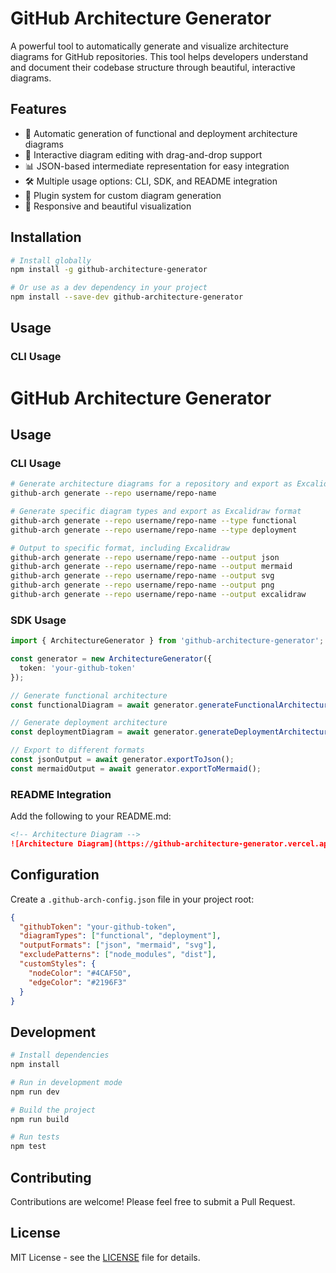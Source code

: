 # GitHub Architecture Generator

A powerful tool to automatically generate and visualize architecture diagrams for GitHub repositories. This tool helps developers understand and document their codebase structure through beautiful, interactive diagrams.

## Features

- 🎨 Automatic generation of functional and deployment architecture diagrams
- 🔄 Interactive diagram editing with drag-and-drop support
- 📊 JSON-based intermediate representation for easy integration
- 🛠 Multiple usage options: CLI, SDK, and README integration
- 🔌 Plugin system for custom diagram generation
- 📱 Responsive and beautiful visualization

## Installation

```bash
# Install globally
npm install -g github-architecture-generator

# Or use as a dev dependency in your project
npm install --save-dev github-architecture-generator
```

## Usage

### CLI Usage

# GitHub Architecture Generator
## Usage
### CLI Usage

```bash
# Generate architecture diagrams for a repository and export as Excalidraw format (default)
github-arch generate --repo username/repo-name

# Generate specific diagram types and export as Excalidraw format
github-arch generate --repo username/repo-name --type functional
github-arch generate --repo username/repo-name --type deployment

# Output to specific format, including Excalidraw
github-arch generate --repo username/repo-name --output json
github-arch generate --repo username/repo-name --output mermaid
github-arch generate --repo username/repo-name --output svg
github-arch generate --repo username/repo-name --output png
github-arch generate --repo username/repo-name --output excalidraw
```

### SDK Usage

```typescript
import { ArchitectureGenerator } from 'github-architecture-generator';

const generator = new ArchitectureGenerator({
  token: 'your-github-token'
});

// Generate functional architecture
const functionalDiagram = await generator.generateFunctionalArchitecture('username/repo-name');

// Generate deployment architecture
const deploymentDiagram = await generator.generateDeploymentArchitecture('username/repo-name');

// Export to different formats
const jsonOutput = await generator.exportToJson();
const mermaidOutput = await generator.exportToMermaid();
```

### README Integration

Add the following to your README.md:

```markdown
<!-- Architecture Diagram -->
![Architecture Diagram](https://github-architecture-generator.vercel.app/api/diagram?repo=username/repo-name&type=functional)
```

## Configuration

Create a `.github-arch-config.json` file in your project root:

```json
{
  "githubToken": "your-github-token",
  "diagramTypes": ["functional", "deployment"],
  "outputFormats": ["json", "mermaid", "svg"],
  "excludePatterns": ["node_modules", "dist"],
  "customStyles": {
    "nodeColor": "#4CAF50",
    "edgeColor": "#2196F3"
  }
}
```

## Development

```bash
# Install dependencies
npm install

# Run in development mode
npm run dev

# Build the project
npm run build

# Run tests
npm test
```

## Contributing

Contributions are welcome! Please feel free to submit a Pull Request.

## License

MIT License - see the [LICENSE](LICENSE) file for details. 